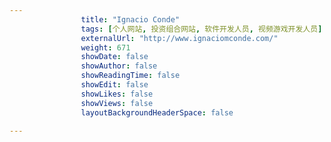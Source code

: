 ---
                title: "Ignacio Conde"
                tags: [个人网站, 投资组合网站, 软件开发人员, 视频游戏开发人员]
                externalUrl: "http://www.ignaciomconde.com/"
                weight: 671
                showDate: false
                showAuthor: false
                showReadingTime: false
                showEdit: false
                showLikes: false
                showViews: false
                layoutBackgroundHeaderSpace: false
                ---

